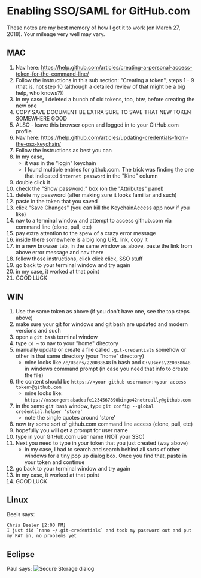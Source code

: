 # Enabling SSO/SAML for GitHub.com

These notes are my best memory of how I got it to work (on March 27, 2018). Your mileage very well may vary.

## MAC

1. Nav here: https://help.github.com/articles/creating-a-personal-access-token-for-the-command-line/
1. Follow the instructions in this sub section: "Creating a token", steps 1 - 9 (that is, not step 10 (although a detailed review of that might be a big help, who knows?))
1. In my case, I deleted a bunch of old tokens, too, btw, before creating the new one
1. COPY SAVE DOCUMENT BE EXTRA SURE TO SAVE THAT NEW TOKEN SOMEWHERE GOOD
1. ALSO - leave this browser open and logged in to your GitHub.com profile
1. Nav here: https://help.github.com/articles/updating-credentials-from-the-osx-keychain/
1. Follow the instructions as best you can
1. In my case,
    - it was in the "login" keychain
    - I found multiple entries for github.com. The trick was finding the one that indicated `internet password` in the "Kind" column
1. double click it
1. check the "Show password:" box (on the "Attributes" panel)
1. delete my password (after making sure it looks familiar and such)
1. paste in the token that you saved
1. click "Save Changes" (you can kill the KeychainAccess app now if you like)
1. nav to a terminal window and attempt to access github.com via command line (clone, pull, etc)
1. pay extra attention to the spew of a crazy error message
1. inside there somewhere is a big long URL link, copy it
1. in a new browser tab, in the same window as above, paste the link from above error message and nav there
1. follow those instructions, click click click, SSO stuff
1. go back to your terminal window and try again
1. in my case, it worked at that point
1. GOOD LUCK

## WIN

1. Use the same token as above (if you don't have one, see the top steps above)
1. make sure your git for windows and git bash are updated and modern versions and such
1. open a `git bash` terminal window
1. type `cd ~` to nav to your "home" directory
1. manually update or create a file called `.git-credentials` somehow or other in that same directory (your "home" directory)
    - mine looks like `/c/Users/220038648` in bash and `C:\Users\220038648` in windows command prompt (in case you need that info to create the file)
1. the content should be `https://<your github username>:<your access token>@github.com`
    - mine looks like: `https://mssonger:abadcafe1234567890bingo42notreally@github.com`
1. in the same `git bash` window, type `git config --global credential.helper 'store'`
    - note the single quotes around 'store'
1. now try some sort of github.com command line access (clone, pull, etc)
1. hopefully you will get a prompt for user name
1. type in your GitHub.com user name (NOT your SSO)
1. Next you need to type in your token that you just created (way above)
    - in my case, I had to search and search behind all sorts of other windows for a tiny pop up dialog box. Once you find that, paste in your token and continue
1. go back to your terminal window and try again
1. in my case, it worked at that point
1. GOOD LUCK

## Linux

Beels says:
```
Chris Beeler [2:00 PM]
I just did `nano ~/.git-credentials` and took my password out and put my PAT in, no problems yet
```

## Eclipse

Paul says:
![Secure Storage dialog](https://github.com/mssonger/potential-bassoon/blob/master/images/eclipseSecureStorage.png "Secure Storage dialog")
